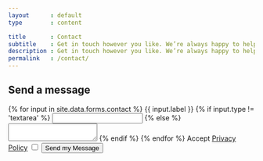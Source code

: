 ```yaml
---
layout      : default
type        : content

title       : Contact
subtitle    : Get in touch however you like. We’re always happy to help.
description : Get in touch however you like. We’re always happy to help. Leave us your contact and send us a message.
permalink   : /contact/
---
```


<form action='https://api.mediasmart.io/site/form' method='post'>
  <h2>Send a message</h2>
  {% for input in site.data.forms.contact %}
    <label>{{ input.label }}</label>
    {% if input.type != 'textarea' %}
      <input name='{{ input.name }}' type='{{ input.type }}' required />
    {% else %}
      <textarea name='{{ input.name }}' required></textarea>
    {% endif %}
  {% endfor %}
  <label>Accept <a href='https://mediasmart.io/privacy'>Privacy Policy</a></label>
  <input name='policy' type='checkbox' required />
  <button class='primary large'>
    <label>Send my Message</label>
  </button>
</form>

<noscript>
  <img src="https://ads.mediasmart.es/m/open?id=mediasmart-er4vngrdb6i3mod5vdlywm8xz8maigak&ms_event_num=1" width="1" height="1" />
</noscript>
<script type="text/javascript">
  /*<![CDATA[ */
  (function () {
    var url = ''
    try {
      var currentUrl = window.location.href;
      var index = currentUrl.indexOf("msck");
      var udid = index != -1 ? currentUrl.substring(index) : 'MSCLICKID';
      var endIndex = udid.indexOf("&");
      if (endIndex != -1) { //udid wasn't last parameter in currentUrl
          udid = udid.substring(0, endIndex);
      }
      url = 'https://ads.mediasmart.es/m/open?id=mediasmart-er4vngrdb6i3mod5vdlywm8xz8maigak&ms_event_num=1&udid=' + encodeURIComponent(udid);
    } catch (err) {}
    if (!url) {
        url = 'https://ads.mediasmart.es/m/open?id=mediasmart-er4vngrdb6i3mod5vdlywm8xz8maigak&ms_event_num=1';
    }
    url = url + '&burst=' + (new Date().getTime());
    var img = document.createElement('img');
    img.style.display = 'none';
    img.src = url
    var body = document.getElementsByTagName('body')[0] || document.body;
    if (body) {
        body.appendChild(img);
    } else {
        document.write('<img style="display: none;" src="' + url + '"/>')
    }
  }())
  /*]]>*/
</script>